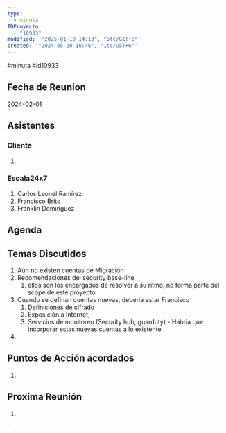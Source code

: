 ```yaml
---
type:
  - minuta
IDProyecto:
  - "10933"
modified: '"2025-01-10 14:13", "5tc/G1T+6"'
created: '"2024-05-20 16:46", "1tc/G5T+6"'
---
```

#minuta 
#id10933 

## Fecha de Reunion
2024-02-01

## Asistentes

### Cliente
1. 
### Escala24x7
1. Carlos Leonel Ramírez
2. Francisco Brito
3. Franklin Dominguez

## Agenda

## Temas Discutidos
1. Aún no existen cuentas de Migración
2. Recomendaciones del security base-line
	1. ellos son los encargados de resolver a su ritmo, no forma parte del scope de este proyecto
3. Cuando se definan cuentas nuevas, deberia estar Francisco
	1. Definiciones de cifrado
	2. Exposición a Internet, 
	3. Servicios de monitoreo (Security hub, guarduty) - Habria que incorporar estas nuevas cuentas a lo existente
4. 


## Puntos de Acción acordados
1. 

## Proxima Reunión
1.  

`
